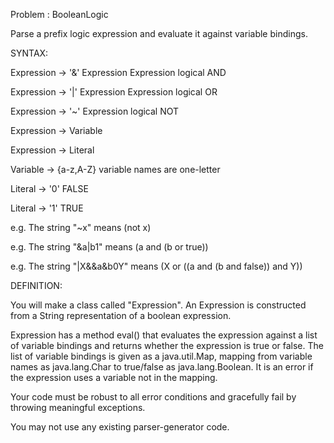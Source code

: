 Problem : BooleanLogic

Parse a prefix logic expression and evaluate it against variable bindings.

 

SYNTAX:

 

Expression -> '&' Expression Expression          logical AND

Expression -> '|' Expression Expression           logical OR

Expression -> '~' Expression                             logical NOT

Expression -> Variable

Expression -> Literal

Variable     ->  {a-z,A-Z}                                    variable names are one-letter

Literal        ->  '0'                                              FALSE

Literal        ->  '1'                                              TRUE

 

e.g. The string "~x" means (not x)

 

e.g. The string "&a|b1" means (a and (b or true))

 

e.g. The string "|X&&a&b0Y" means (X or ((a and (b and false)) and Y))

 

 

DEFINITION:

 

You will make a class called "Expression".  An Expression is constructed from a String representation of a boolean expression.

 

Expression has a method eval() that evaluates the expression against a list of variable bindings and returns whether the expression is true or false.  The list of variable bindings is given as a java.util.Map, mapping from variable names as java.lang.Char to true/false as java.lang.Boolean.  It is an error if the expression uses a variable not in the mapping.

 

Your code must be robust to all error conditions and gracefully fail by throwing meaningful exceptions.

 

You may not use any existing parser-generator code.
